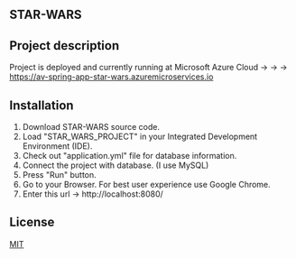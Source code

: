 ## STAR-WARS


## Project description
Project is deployed and currently running at Microsoft Azure Cloud -> -> ->
https://av-spring-app-star-wars.azuremicroservices.io


## Installation
1. Download STAR-WARS source code.
2. Load "STAR_WARS_PROJECT" in your Integrated Development Environment (IDE).
3. Check out "application.yml" file for database information.
4. Connect the project with database. (I use MySQL)
5. Press "Run" button.
6. Go to your Browser. For best user experience use Google Chrome.
7. Enter this url -> http://localhost:8080/


## License
[MIT](https://choosealicense.com/licenses/mit/)


